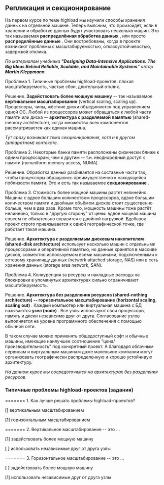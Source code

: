 ## Репликация и секционирование

На первом курсе по теме highload мы изучили способы хранения данных на отдельной машине. Теперь выясним, что произойдёт, если в хранении и обработке данных будут участвовать несколько машин. Это так называемая  **распределённая обработка данных** , или просто  **распределённые данные** . Они востребованы, когда в проекте возникают проблемы с масштабируемостью, отказоустойчивостью, задержкой отклика.

*По материалам учебника
**"Designing Data-Intensive Applications: The Big Ideas Behind Reliable, Scalable, and Maintainable Systems"**
автор  **Martin Kleppmann** .*

Проблема 1. Типичные проблемы highload-проектов: плохая масштабируемость, частые сбои, длительный отклик.

Решение. **Задействовать более мощную машину** -- так называемое **вертикальное масштабирование** (vertical scaling, scaling up). Процессоры, чипы, жёсткие диски объединяются под управлением одной ОС. Любой из процессоров может обращаться к любой части памяти или диска -- **архитектура с разделяемой памятью** (shared-memory architecture), когда множество всех компонентов рассматривается как единая машина.

*Тут сразу возникает тема секционирования, хотя и в другом (аппаратном) контексте.*

Проблема 2. Некоторые банки памяти расположены физически ближе к одним процессорам, чем к другим -- т.н. неоднородный доступ к памяти (nonuniform memory access, NUMA).

Решение. Обработка данных разбивается на составные части так, чтобы процессоры обращались преимущественно к находящейся поблизости памяти. Это и есть так называемое  **секционирование** .

Проблема 3. Стоимость более мощной машины растет нелинейно. Машина с вдвое большим количеством процессоров, вдвое большим количеством памяти и двойным объёмом дисков стоит существенно больше, чем в два раза. Кроме того, мощность машины тоже растёт нелинейно, только в "другую сторону" от цены: вдвое мощная машина совсем не обязательно справится с двойной нагрузкой. Вдобавок проект строго привязывается к одной географической точке, где работает такая машина.

Решение. **Архитектура с разделяемым дисковым накопителем (shared-disk architecture)** использует несколько машин с отдельными процессорами и оперативной памятью, но данные хранятся в массиве дисков, совместно используемом всеми машинами, подключенными к сетевому хранилищу данных (network attached storage, NAS) или в сеть хранения данных (storage area network, SAN).

Проблема 4. Конкуренция за ресурсы и накладные расходы на блокировки в упомянутых архитектурах сильно ограничивают масштабируемость.

Решение.  **Архитектура без разделения ресурсов (shared-nothing architecture) -- горизонтальное масштабирование (horizontal scaling, scaling out)** . Каждый компьютер или виртуальная машина с БД называются  **узел (node)** . Все узлы используют свои процессоры, память и диски независимо друг от друга. Согласование узлов выполняется на уровне программного обеспечения с помощью обычной сети.

В таком случае можно применять общедоступный софт и обычные машины, имеющие наилучшее соотношение "цена/производительность" под конкретный проект. А благодаря облачным сервисам и виртуальным машинам даже маленькие компании могут организовать географически распределенную и хорошо устойчивую архитектуру.

*На данном курсе мы сосредоточимся на архитектурах без разделения ресурсов.*


### Типичные проблемы highload-проектов (задания)

======= 1. Как лучше решать проблемы highload-проектов?

[] вертикальным масштабированием

[1] горизонтальным масштабированием

======= 2. Вертикальное масштабирование -- это ...

[1] задействовать более мощную машину

[ ] использовать независимые друг от друга узлы

======= 3. Горизонтальное масштабирование -- это ...

[ ] задействовать более мощную машину

[1] использовать независимые друг от друга узлы
